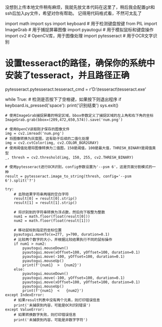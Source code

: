 没想到上传本地文件稍有麻烦，我就先放文本代码在这里了，稍后我会配置git和ssh后加入py文件，希望对你有帮助。
记得用代码格式看，不然可太乱了

import math
import sys
import keyboard  # 用于检测键盘按键
from PIL import ImageGrab  # 用于捕捉屏幕图像
import pyautogui  # 用于模拟鼠标和键盘操作
import cv2  # OpenCV库，用于图像处理
import pytesseract  # 用于OCR文字识别

# 设置tesseract的路径，确保你的系统中安装了tesseract，并且路径正确
pytesseract.pytesseract.tesseract_cmd = r'D:\tesseract\tesseract.exe'

while True:
    # 检测是否按下了空格键，如果按下则退出程序
    if keyboard.is_pressed('space'):
        print('识别结束')
        sys.exit()

    # 使用ImageGrab捕捉屏幕的特定区域，bbox参数定义了捕捉区域的左上角和右下角的坐标
    ImageGrab.grab(bbox=(209,472,650,574)).save('num.png')

    # 使用OpenCV读取刚才保存的图像文件
    img = cv2.imread('num.png')
    # 将图像转换为灰度图，这有助于后续的二值化处理
    img = cv2.cvtColor(img, cv2.COLOR_BGR2GRAY)
    # 使用阈值处理将图像转换为二值图，150是阈值，100是最大值，THRESH_BINARY是阈值类型
    _, thresh = cv2.threshold(img, 150, 255, cv2.THRESH_BINARY)

    # 使用pytesseract进行OCR识别，config参数设置为'--psm 6'，这是页面分割模式的一种
    result = pytesseract.image_to_string(thresh, config='--psm 6').split('?')

    try:
        # 去除结果字符串两端的空白字符
        result[0] = result[0].strip()
        result[1] = result[1].strip()

        # 将识别到的字符串转换为浮点数，然后向下取整为整数
        num1 = math.floor(float(result[0]))
        num2 = math.floor(float(result[1]))

        # 移动鼠标到指定的坐标位置
        pyautogui.moveTo(x=277, y=700, duration=0.1)
        # 比较两个数字的大小，并根据比较结果执行不同的鼠标操作
        if num1 > num2:
            pyautogui.mouseDown()
            pyautogui.move(xOffset=100, yOffset=100, duration=0.1)
            pyautogui.move(-100, yOffset=100, duration=0.1)
            pyautogui.mouseUp()
            print(f'{num1}  >  {num2}')
        else:
            pyautogui.mouseDown()
            pyautogui.move(-100, yOffset=100, duration=0.1)
            pyautogui.move(xOffset=100, yOffset=100, duration=0.1)
            pyautogui.mouseUp()
            print(f'{num1}  <   {num2}')
    except IndexError:
        # 如果result列表中没有两个元素，则打印错误信息
        print('未捕获到内容，可能是OCR识别错误')
    except ValueError:
        # 如果转换数字失败，则打印错误信息
        print('未捕获到内容，可能是非数字字符')
